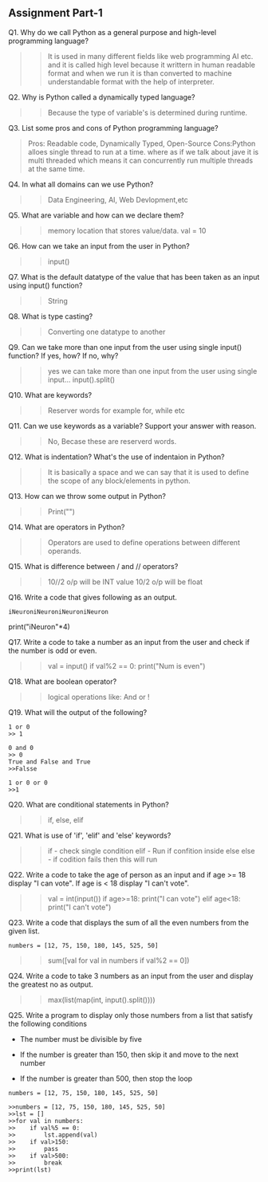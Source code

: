 ## Assignment Part-1
Q1. Why do we call Python as a general purpose and high-level programming language?
 >> It is used in many different fields like web programming AI etc. and it is called high level because it writtern in human readable format and when we run it is than converted to machine understandable format with the help of interpreter.
 
Q2. Why is Python called a dynamically typed language?
 >>Because the type of variable's is determined during runtime.
 
Q3. List some pros and cons of Python programming language?
 >Pros: Readable code, Dynamically Typed, Open-Source
  Cons:Python alloes single thread to run at a time. where as if we talk about jave it is multi threaded which means it can concurrently run multiple threads  at the same time.

Q4. In what all domains can we use Python?
>> Data Engineering, AI, Web Devlopment,etc

Q5. What are variable and how can we declare them?
>> memory location that stores value/data. 
>> val = 10 

Q6. How can we take an input from the user in Python?
>> input()

Q7. What is the default datatype of the value that has been taken as an input using input() function?
>> String

Q8. What is type casting?
>> Converting one datatype to another

Q9. Can we take more than one input from the user using single input() function? If yes, how? If no, why?
>> yes we can take more than one input from the user using single input... 
>> input().split()

Q10. What are keywords?
>>Reserver words for example for, while etc

Q11. Can we use keywords as a variable? Support your answer with reason.
>>No, Becase these are reserverd words.

Q12. What is indentation? What's the use of indentaion in Python?
>> It is basically a space and we can say that it is used to define the scope of any block/elements in python.

Q13. How can we throw some output in Python?
>>Print("")

Q14. What are operators in Python?
>> Operators are used to define operations between different operands. 

Q15. What is difference between / and // operators?
>>10//2 o/p will be INT value
>>10/2 o/p will be float

Q16. Write a code that gives following as an output.
```
iNeuroniNeuroniNeuroniNeuron
```
print("iNeuron"*4)

Q17. Write a code to take a number as an input from the user and check if the number is odd or even.
>> val = input()
>> if val%2 == 0:
>>     print("Num is even")

Q18. What are boolean operator?
>> logical operations like: And or !

Q19. What will the output of the following?
```
1 or 0 
>> 1

0 and 0
>> 0
True and False and True
>>Falsse

1 or 0 or 0
>>1
```

Q20. What are conditional statements in Python?
>>if, else, elif

Q21. What is use of 'if', 'elif' and 'else' keywords?
>>if  - check single condition
>>elif - Run if confition inside else
>> else - if codition fails then this will run

Q22. Write a code to take the age of person as an input and if age >= 18 display "I can vote". If age is < 18 display "I can't vote".
>>val = int(input())
>>if age>=18:
>>   print("I can vote")
>>elif age<18:
>>    print("I can't vote")


Q23. Write a code that displays the sum of all the even numbers from the given list.
```
numbers = [12, 75, 150, 180, 145, 525, 50]
```
>>sum([val for val in numbers if val%2 == 0])


Q24. Write a code to take 3 numbers as an input from the user and display the greatest no as output.
>>max(list(map(int, input().split())))


Q25. Write a program to display only those numbers from a list that satisfy the following conditions

- The number must be divisible by five

- If the number is greater than 150, then skip it and move to the next number

- If the number is greater than 500, then stop the loop
```
numbers = [12, 75, 150, 180, 145, 525, 50]
```
```
>>numbers = [12, 75, 150, 180, 145, 525, 50]
>>lst = []
>>for val in numbers:
>>    if val%5 == 0:
>>        lst.append(val)
>>    if val>150:
>>        pass
>>    if val>500:
>>        break
>>print(lst)
```